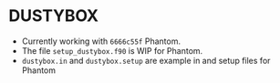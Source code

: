 DUSTYBOX
========

+ Currently working with `6666c55f` Phantom.
+ The file `setup_dustybox.f90` is WIP for Phantom.
+ `dustybox.in` and `dustybox.setup` are example in and setup files for Phantom
